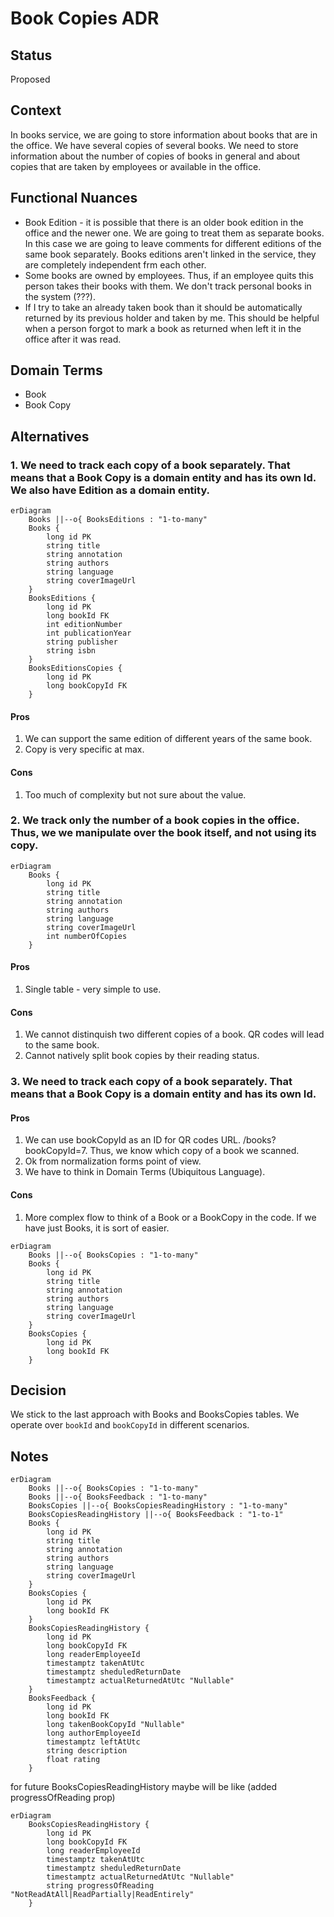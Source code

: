 # Book Copies ADR

## Status

Proposed

## Context

In books service, we are going to store information about books that are in the office. We have several copies of several books. We need to store information about the number of copies of books in general and about copies that are taken by employees or available in the office.

## Functional Nuances

- Book Edition - it is possible that there is an older book edition in the office and the newer one. We are going to treat them as separate books. In this case we are going to leave comments for different editions of the same book separately. Books editions aren't linked in the service, they are completely independent frm each other.
- Some books are owned by employees. Thus, if an employee quits this person takes their books with them. We don't track personal books in the system (???).
- If I try to take an already taken book than it should be automatically returned by its previous holder and taken by me. This should be helpful when a person forgot to mark a book as returned when left it in the office after it was read.

## Domain Terms

- Book
- Book Copy

## Alternatives 

### 1. We need to track each copy of a book separately. That means that a Book Copy is a domain entity and has its own Id. We also have Edition as a domain entity.

```mermaid
erDiagram
    Books ||--o{ BooksEditions : "1-to-many"
    Books {
        long id PK
        string title
        string annotation
        string authors
        string language
        string coverImageUrl
    }
    BooksEditions {
        long id PK
        long bookId FK
        int editionNumber
        int publicationYear
        string publisher
        string isbn
    }
    BooksEditionsCopies {
        long id PK
        long bookCopyId FK
    }
```

#### Pros

1. We can support the same edition of different years of the same book.
2. Copy is very specific at max.

#### Cons

1. Too much of complexity but not sure about the value.

### 2. We track only the number of a book copies in the office. Thus, we we manipulate over the book itself, and not using its copy.

```mermaid
erDiagram
    Books {
        long id PK
        string title
        string annotation
        string authors
        string language
        string coverImageUrl
        int numberOfCopies
    }
```

#### Pros

1. Single table - very simple to use.

#### Cons

1. We cannot distinquish two different copies of a book. QR codes will lead to the same book.
2. Cannot natively split book copies by their reading status.

### 3. We need to track each copy of a book separately. That means that a Book Copy is a domain entity and has its own Id.

#### Pros

1. We can use bookCopyId as an ID for QR codes URL. /books?bookCopyId=7. Thus, we know which copy of a book we scanned.
2. Ok from normalization forms point of view.
3. We have to think in Domain Terms (Ubiquitous Language).

#### Cons

1. More complex flow to think of a Book or a BookCopy in the code. If we have just Books, it is sort of easier.

```mermaid
erDiagram
    Books ||--o{ BooksCopies : "1-to-many"
    Books {
        long id PK
        string title
        string annotation
        string authors
        string language
        string coverImageUrl
    }
    BooksCopies {
        long id PK
        long bookId FK
    }
```

## Decision

We stick to the last approach with Books and BooksCopies tables. We operate over `bookId` and `bookCopyId` in different scenarios.

## Notes

```mermaid
erDiagram
    Books ||--o{ BooksCopies : "1-to-many"
    Books ||--o{ BooksFeedback : "1-to-many"
    BooksCopies ||--o{ BooksCopiesReadingHistory : "1-to-many"
    BooksCopiesReadingHistory ||--o{ BooksFeedback : "1-to-1"
    Books {
        long id PK
        string title
        string annotation
        string authors
        string language
        string coverImageUrl
    }
    BooksCopies {
        long id PK
        long bookId FK
    }
    BooksCopiesReadingHistory {
        long id PK
        long bookCopyId FK
        long readerEmployeeId
        timestamptz takenAtUtc
        timestamptz sheduledReturnDate
        timestamptz actualReturnedAtUtc "Nullable"
    }
    BooksFeedback {
        long id PK
        long bookId FK
        long takenBookCopyId "Nullable"
        long authorEmployeeId
        timestamptz leftAtUtc
        string description
        float rating
    }
```

for future BooksCopiesReadingHistory maybe will be like (added progressOfReading prop)
```mermaid
erDiagram
    BooksCopiesReadingHistory {
        long id PK
        long bookCopyId FK
        long readerEmployeeId
        timestamptz takenAtUtc
        timestamptz sheduledReturnDate
        timestamptz actualReturnedAtUtc "Nullable"
        string progressOfReading "NotReadAtAll|ReadPartially|ReadEntirely"
    }
```